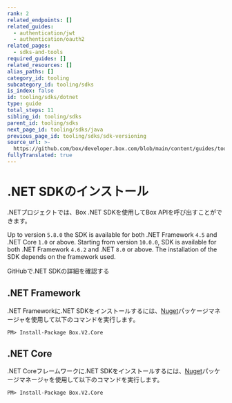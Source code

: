 ```yaml
---
rank: 2
related_endpoints: []
related_guides:
  - authentication/jwt
  - authentication/oauth2
related_pages:
  - sdks-and-tools
required_guides: []
related_resources: []
alias_paths: []
category_id: tooling
subcategory_id: tooling/sdks
is_index: false
id: tooling/sdks/dotnet
type: guide
total_steps: 11
sibling_id: tooling/sdks
parent_id: tooling/sdks
next_page_id: tooling/sdks/java
previous_page_id: tooling/sdks/sdk-versioning
source_url: >-
  https://github.com/box/developer.box.com/blob/main/content/guides/tooling/sdks/dotnet.md
fullyTranslated: true
---
```

# .NET SDKのインストール

.NETプロジェクトでは、Box .NET SDKを使用してBox APIを呼び出すことができます。

Up to version `5.8.0` the SDK is available for both .NET Framework `4.5` and .NET Core `1.0` or above. Starting from version `10.0.0`, SDK is available for both .NET Framework `4.6.2` and .NET `8.0` or above. The installation of the SDK depends on the framework used.

<CTA to="https://github.com/box/box-windows-sdk-v2">

GitHubで.NET SDKの詳細を確認する

</CTA>

## .NET Framework

.NET Frameworkに.NET SDKをインストールするには、[Nuget][nuget]パッケージマネージャを使用して以下のコマンドを実行します。

```shell
PM> Install-Package Box.V2.Core

```

## .NET Core

.NET Coreフレームワークに.NET SDKをインストールするには、[Nuget][nuget]パッケージマネージャを使用して以下のコマンドを実行します。

```shell
PM> Install-Package Box.V2.Core

```

[nuget]: https://www.nuget.org/
